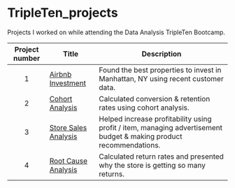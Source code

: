 # TripleTen_projects
Projects I worked on while attending the Data Analysis TripleTen Bootcamp.


| Project number | Title | Description |
| :-----------: | ----------- |----------- |
| 1 | [Airbnb Investment](https://docs.google.com/spreadsheets/d/14cAN2V1qR828cgiNYmZJNB4PZRMX-H-uHp_iYh9WGWM/edit?usp=sharing)| Found the best properties to invest in Manhattan, NY using recent customer data. |
| 2 | [Cohort Analysis](https://docs.google.com/spreadsheets/d/1qJWLAeNy9-szcGK5TDKUEbnJxtZ9JOitGSrIblhdfkw/edit?usp=sharing) | Calculated conversion & retention rates using cohort analysis.  |
| 3 |[Store Sales Analysis](https://public.tableau.com/views/S4Project2/Story5?:language=en-US&:sid=&:redirect=auth&:display_count=n&:origin=viz_share_link)| Helped increase profitability using profit / item, managing advertisement budget & making product recommendations. |
| 4 | [Root Cause Analysis](https://public.tableau.com/views/WhatsCausingAlltheReturns/SalesvsReturns?:language=en-US&:sid=&:redirect=auth&:display_count=n&:origin=viz_share_link) | Calculated return rates and presented why the store is getting so many returns. |
